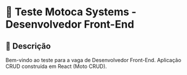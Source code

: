 # 📝 Teste Motoca Systems - Desenvolvedor Front-End

## 📄 Descrição

Bem-vindo ao teste para a vaga de Desenvolvedor Front-End. Aplicação CRUD construída em React (Moto CRUD).
